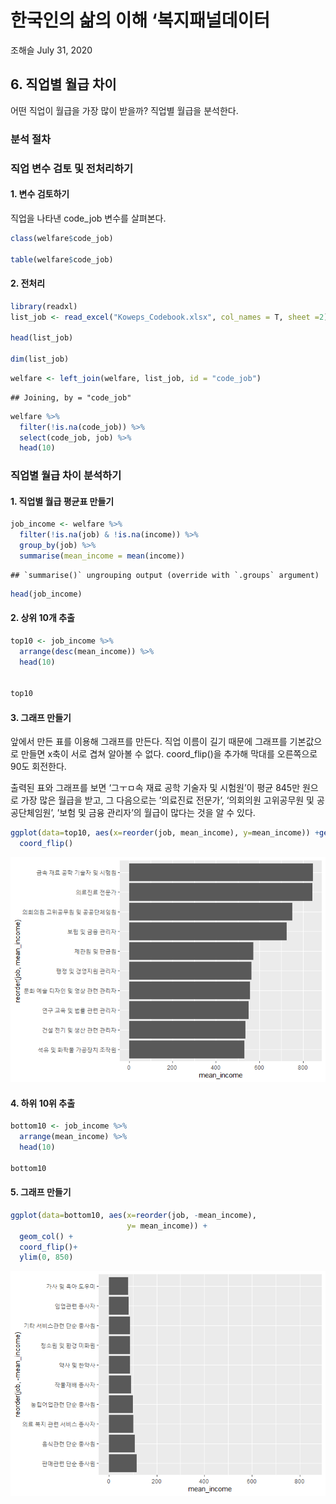 한국인의 삶의 이해 ‘복지패널데이터
================
조해슬
July 31, 2020

## 6\. 직업별 월급 차이

어떤 직업이 월급을 가장 많이 받을까? 직업별 월급을 분석한다.

### 분석 절차

### 직업 변수 검토 및 전처리하기

#### 1\. 변수 검토하기

직업을 나타낸 code\_job 변수를 살펴본다.

``` r
class(welfare$code_job)

table(welfare$code_job)
```

#### 2\. 전처리

``` r
library(readxl)
list_job <- read_excel("Koweps_Codebook.xlsx", col_names = T, sheet =2)

head(list_job)

dim(list_job)
```

``` r
welfare <- left_join(welfare, list_job, id = "code_job")
```

    ## Joining, by = "code_job"

``` r
welfare %>% 
  filter(!is.na(code_job)) %>% 
  select(code_job, job) %>% 
  head(10)
```

### 직업별 월급 차이 분석하기

#### 1\. 직업별 월급 평균표 만들기

``` r
job_income <- welfare %>% 
  filter(!is.na(job) & !is.na(income)) %>% 
  group_by(job) %>% 
  summarise(mean_income = mean(income))
```

    ## `summarise()` ungrouping output (override with `.groups` argument)

``` r
head(job_income)
```

#### 2\. 상위 10개 추출

``` r
top10 <- job_income %>% 
  arrange(desc(mean_income)) %>% 
  head(10)


top10
```

#### 3\. 그래프 만들기

앞에서 만든 표를 이용해 그래프를 만든다. 직업 이름이 길기 때문에 그래프를 기본값으로 만들면 x축이 서로 겹쳐 알아볼 수 없다.
coord\_flip()을 추가해 막대를 오른쪽으로 90도 회전한다.

출력된 표와 그래프를 보면 ‘그ㅜㅁ속 재료 공학 기술자 및 시험원’이 평균 845만 원으로 가장 많은 월급을 받고, 그 다음으로는
’의료진료 전문가’, ‘의회의원 고위공무원 및 공공단체임원’, ’보험 및 금융 관리자’의 월급이 많다는 것을 알 수 있다.

``` r
ggplot(data=top10, aes(x=reorder(job, mean_income), y=mean_income)) +geom_col()+
  coord_flip()
```

![](welfare06_files/figure-gfm/unnamed-chunk-7-1.png)<!-- -->

#### 4\. 하위 10위 추출

``` r
bottom10 <- job_income %>% 
  arrange(mean_income) %>% 
  head(10)

bottom10
```

#### 5\. 그래프 만들기

``` r
ggplot(data=bottom10, aes(x=reorder(job, -mean_income),
                          y= mean_income)) +
  geom_col() +
  coord_flip()+
  ylim(0, 850)
```

![](welfare06_files/figure-gfm/unnamed-chunk-9-1.png)<!-- -->
